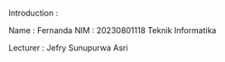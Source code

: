 Introduction :

Name : Fernanda
NIM : 20230801118
Teknik Informatika

Lecturer : Jefry Sunupurwa Asri
